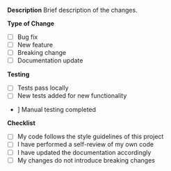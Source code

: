 **Description**
Brief description of the changes.

**Type of Change**
- [ ] Bug fix
- [ ] New feature
- [ ] Breaking change
- [ ] Documentation update

**Testing**
- [ ] Tests pass locally
- [ ] New tests added for new functionality
- ] Manual testing completed

**Checklist**
- [ ] My code follows the style guidelines of this project
- [ ] I have performed a self-review of my own code
- [ ] I have updated the documentation accordingly
- [ ] My changes do not introduce breaking changes
